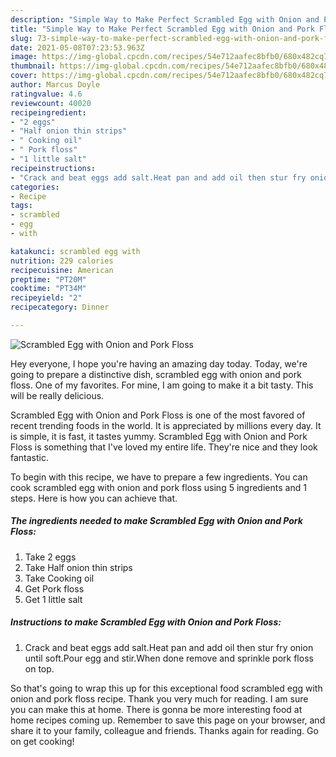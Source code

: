 ```yaml
---
description: "Simple Way to Make Perfect Scrambled Egg with Onion and Pork Floss"
title: "Simple Way to Make Perfect Scrambled Egg with Onion and Pork Floss"
slug: 73-simple-way-to-make-perfect-scrambled-egg-with-onion-and-pork-floss
date: 2021-05-08T07:23:53.963Z
image: https://img-global.cpcdn.com/recipes/54e712aafec8bfb0/680x482cq70/scrambled-egg-with-onion-and-pork-floss-recipe-main-photo.jpg
thumbnail: https://img-global.cpcdn.com/recipes/54e712aafec8bfb0/680x482cq70/scrambled-egg-with-onion-and-pork-floss-recipe-main-photo.jpg
cover: https://img-global.cpcdn.com/recipes/54e712aafec8bfb0/680x482cq70/scrambled-egg-with-onion-and-pork-floss-recipe-main-photo.jpg
author: Marcus Doyle
ratingvalue: 4.6
reviewcount: 40020
recipeingredient:
- "2 eggs"
- "Half onion thin strips"
- " Cooking oil"
- " Pork floss"
- "1 little salt"
recipeinstructions:
- "Crack and beat eggs add salt.Heat pan and add oil then stur fry onion until soft.Pour egg and stir.When done remove and sprinkle pork floss on top."
categories:
- Recipe
tags:
- scrambled
- egg
- with

katakunci: scrambled egg with 
nutrition: 229 calories
recipecuisine: American
preptime: "PT20M"
cooktime: "PT34M"
recipeyield: "2"
recipecategory: Dinner

---
```



![Scrambled Egg with Onion and Pork Floss](https://img-global.cpcdn.com/recipes/54e712aafec8bfb0/680x482cq70/scrambled-egg-with-onion-and-pork-floss-recipe-main-photo.jpg)

Hey everyone, I hope you're having an amazing day today. Today, we're going to prepare a distinctive dish, scrambled egg with onion and pork floss. One of my favorites. For mine, I am going to make it a bit tasty. This will be really delicious.

Scrambled Egg with Onion and Pork Floss is one of the most favored of recent trending foods in the world. It is appreciated by millions every day. It is simple, it is fast, it tastes yummy. Scrambled Egg with Onion and Pork Floss is something that I've loved my entire life. They're nice and they look fantastic.




To begin with this recipe, we have to prepare a few ingredients. You can cook scrambled egg with onion and pork floss using 5 ingredients and 1 steps. Here is how you can achieve that.

<!--inarticleads1-->

##### The ingredients needed to make Scrambled Egg with Onion and Pork Floss:

1. Take 2 eggs
1. Take Half onion thin strips
1. Take  Cooking oil
1. Get  Pork floss
1. Get 1 little salt




<!--inarticleads2-->

##### Instructions to make Scrambled Egg with Onion and Pork Floss:

1. Crack and beat eggs add salt.Heat pan and add oil then stur fry onion until soft.Pour egg and stir.When done remove and sprinkle pork floss on top.




So that's going to wrap this up for this exceptional food scrambled egg with onion and pork floss recipe. Thank you very much for reading. I am sure you can make this at home. There is gonna be more interesting food at home recipes coming up. Remember to save this page on your browser, and share it to your family, colleague and friends. Thanks again for reading. Go on get cooking!
